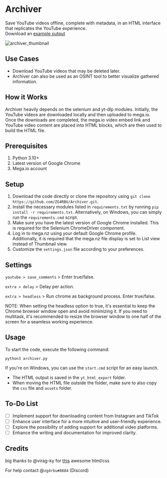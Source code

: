 # Archiver    
Save YouTube videos offline, complete with metadata, in an HTML interface that replicates the YouTube experience.  
Download an [example output](https://mega.nz/file/8ARy3QBQ#P93hzdTLX4Zxa6OhfHV6u8C8ZR8bQG6C6Yn5ChkLnGw)

![archiver_thumbnail](https://i.imgur.com/4PjU7B2.png)

## Use Cases
- Download YouTube videos that may be deleted later.
- Archiver can also be used as an OSINT tool to better visualize gathered information.

## How it Works
Archiver heavily depends on the selenium and yt-dlp modules. Initially, the YouTube videos are downloaded locally and then uploaded to mega.io. Once the downloads are completed, the mega.io video embed link and YouTube video content are placed into HTML blocks, which are then used to build the HTML file.

## Prerequisites
1. Python 3.10+
2. Latest version of Google Chrome
3. Mega.io account

## Setup
1. Download the code directly or clone the repository using `git clone https://github.com/ZG4RBU/Archiver.git`.
2. Install the necessary modules listed in `requirements.txt` by running `pip install -r requirements.txt`. Alternatively, on Windows, you can simply run the `requirements.cmd` script.
3. Make sure you have the latest version of Google Chrome installed. This is required for the Selenium ChromeDriver component.
4. Log in to mega.nz using your default Google Chrome profile. Additionally, it is required that the mega.nz file display is set to List view instead of Thumbnail view.
5. Customize the `settings.json` file according to your preferences.

## Settings
`youtube > save_comments` > Enter true/false.

`extra > delay` > Delay per action.

`extra > headless` > Run chrome as background process. Enter true/false.

NOTE:
When setting the headless option to true, it's essential to keep the Chrome browser window open and avoid minimizing it. If you need to multitask, it's recommended to resize the browser window to one half of the screen for a seamless working experience.


## Usage
To start the code, execute the following command:
```
python3 archiver.py
```
If you're on Windows, you can use the `start.cmd` script for an easy launch.
- The HTML output is saved in the `yt_html_export` folder.
- When moving the HTML file outside the folder, make sure to also copy the `css` file and `assets` folder.

## To-Do List
- [ ] Implement support for downloading content from Instagram and TikTok
- [ ] Enhance user interface for a more intuitive and user-friendly experience.
- [ ] Explore the possibility of adding support for additional video platforms.
- [ ] Enhance the writing and documentation for improved clarity.

## Credits
big thanks to @virag-ky for [this](https://github.com/virag-ky/Youtube-Clone) awesome html/css  

For help contact @`zg4rbu#8684` (Discord)
